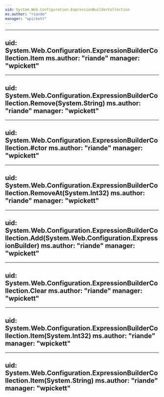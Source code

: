 ```yaml
---
uid: System.Web.Configuration.ExpressionBuilderCollection
ms.author: "riande"
manager: "wpickett"
---
```


---
uid: System.Web.Configuration.ExpressionBuilderCollection.Item
ms.author: "riande"
manager: "wpickett"
---

---
uid: System.Web.Configuration.ExpressionBuilderCollection.Remove(System.String)
ms.author: "riande"
manager: "wpickett"
---

---
uid: System.Web.Configuration.ExpressionBuilderCollection.#ctor
ms.author: "riande"
manager: "wpickett"
---

---
uid: System.Web.Configuration.ExpressionBuilderCollection.RemoveAt(System.Int32)
ms.author: "riande"
manager: "wpickett"
---

---
uid: System.Web.Configuration.ExpressionBuilderCollection.Add(System.Web.Configuration.ExpressionBuilder)
ms.author: "riande"
manager: "wpickett"
---

---
uid: System.Web.Configuration.ExpressionBuilderCollection.Clear
ms.author: "riande"
manager: "wpickett"
---

---
uid: System.Web.Configuration.ExpressionBuilderCollection.Item(System.Int32)
ms.author: "riande"
manager: "wpickett"
---

---
uid: System.Web.Configuration.ExpressionBuilderCollection.Item(System.String)
ms.author: "riande"
manager: "wpickett"
---
